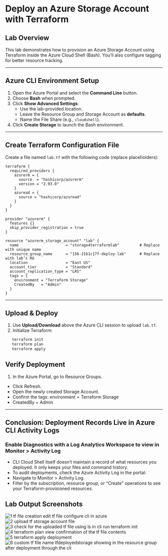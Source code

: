 # Deploy an Azure Storage Account with Terraform

## Lab Overview
This lab demonstrates how to provision an Azure Storage Account using Terraform inside the Azure Cloud Shell (Bash). 
You'll also configure tagging for better resource tracking.

---

## Azure CLI Environment Setup
1. Open the Azure Portal and select the **Command Line** button.
2. Choose **Bash** when prompted.
3. Click **Show Advanced Settings**:
   - Use the lab-provided location.
   - Leave the Resource Group and Storage Account as **defaults**.
   - Name the File Share (e.g., `cloudshell`).
4. Click **Create Storage** to launch the Bash environment.

---

## Create Terraform Configuration File
Create a file named `lab.tf` with the following code (replace placeholders):

```hcl
terraform {
  required_providers {
    azurerm = {
      source  = "hashicorp/azurerm"
      version = "2.93.0"
    }
    azuread = {
      source = "hashicorp/azuread"
    }
  }
}

provider "azurerm" {
  features {}
  skip_provider_registration = true
}

resource "azurerm_storage_account" "lab" {
  name                     = "storage4terraformlab"         # Replace with unique name
  resource_group_name      = "156-21b1c17f-deploy-lab"      # Replace with lab’s RG
  location                 = "East US"
  account_tier             = "Standard"
  account_replication_type = "LRS"
  tags = {
    environment = "Terraform Storage"
    CreatedBy   = "Admin"
  }
}
```
---

## Upload & Deploy

1. Use **Upload/Download** above the Azure CLI session to upload `lab.tf`.  
2. Initialize Terraform:  
```bash
   terraform init
   terraform plan
   terraform apply
```

## Verify Deployment

1. In the Azure Portal, go to Resource Groups.
  - Click Refresh.
   - Open the newly created Storage Account.
   - Confirm the tags: environment = Terraform Storage
   - CreatedBy = Admin

---

## Conclusion: Deployment Records Live in Azure CLI Activity Logs 
### **Enable Diagnostics with a Log Analytics Workspace to view in Monitor > Activity Log**
  
  - CLI Cloud Shell itself doesn’t maintain a record of what resources you deployed. It only keeps your files and command history.
  - To audit deployments, check the Azure Activity Log in the portal:
  - Navigate to Monitor > Activity Log.
  - Filter by the subscription, resource group, or “Create” operations to see your Terraform-provisioned resources.

## Lab Output Screenshots

![1 tf file creation edit tf file configure cli in azure](https://github.com/user-attachments/assets/493e1e05-c5a7-4a0e-8622-f3eb87ca2968)
![2 upload tf storage account file ](https://github.com/user-attachments/assets/1d0a5bfc-1af4-4afd-b055-a8cd0c9d279e)
![3 check for the uploaded tf file using ls in cli run terraform init](https://github.com/user-attachments/assets/38d51929-df6a-426a-9d14-62d8800702c6)
![4 terraform plan view confirmation of the tf file contents](https://github.com/user-attachments/assets/d601cef8-6a54-4cbc-aa15-5e4635a12c79)
![5 terraform apply deployment](https://github.com/user-attachments/assets/53697528-eabd-414b-8373-238f55760c92)
![6 custom tf file name tfdeployedstorage showing in the resource group after deployment through the cli](https://github.com/user-attachments/assets/532143f9-9370-47ed-b256-466e53ff6b32)




